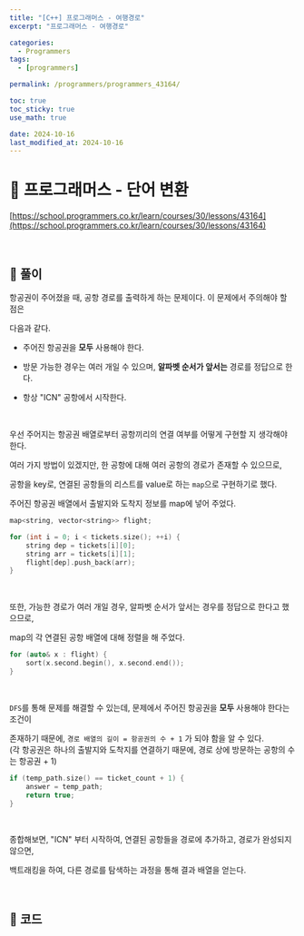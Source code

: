 ```yaml
---
title: "[C++] 프로그래머스 - 여행경로"
excerpt: "프로그래머스 - 여행경로"

categories:
  - Programmers
tags:
  - [programmers]

permalink: /programmers/programmers_43164/

toc: true
toc_sticky: true
use_math: true

date: 2024-10-16
last_modified_at: 2024-10-16
---
```


# 🔐 프로그래머스 - 단어 변환

[https://school.programmers.co.kr/learn/courses/30/lessons/43164](https://school.programmers.co.kr/learn/courses/30/lessons/43164)

<br>

## 🔑 풀이

항공권이 주어졌을 때, 공항 경로를 출력하게 하는 문제이다. 이 문제에서 주의해야 할 점은 <br>

다음과 같다.

- 주어진 항공권을 **모두** 사용해야 한다.

- 방문 가능한 경우는 여러 개일 수 있으며, **알파벳 순서가 앞서는** 경로를 정답으로 한다.

- 항상 "ICN" 공항에서 시작한다.

<br>

우선 주어지는 항공권 배열로부터 공항끼리의 연결 여부를 어떻게 구현할 지 생각해야 한다. <br>

여러 가지 방법이 있겠지만, 한 공항에 대해 여러 공항의 경로가 존재할 수 있으므로, <br>

공항을 key로, 연결된 공항들의 리스트를 value로 하는 `map`으로 구현하기로 했다. <br>

주어진 항공권 배열에서 출발지와 도착지 정보를 map에 넣어 주었다.

```c++
map<string, vector<string>> flight;

for (int i = 0; i < tickets.size(); ++i) {
    string dep = tickets[i][0];
    string arr = tickets[i][1];
    flight[dep].push_back(arr);
}
```

<br>

또한, 가능한 경로가 여러 개일 경우, 알파벳 순서가 앞서는 경우를 정답으로 한다고 했으므로, <br>

map의 각 연결된 공항 배열에 대해 정렬을 해 주었다.

```c++
for (auto& x : flight) {
    sort(x.second.begin(), x.second.end());
}
```

<br>

`DFS`를 통해 문제를 해결할 수 있는데, 문제에서 주어진 항공권을 **모두** 사용해야 한다는 조건이 <br>

존재하기 때문에, `경로 배열의 길이 = 항공권의 수 + 1` 가 되야 함을 알 수 있다. <br>
(각 항공권은 하나의 출발지와 도착지를 연결하기 때문에, 경로 상에 방문하는 공항의 수는 항공권 + 1)

```c++
if (temp_path.size() == ticket_count + 1) {
    answer = temp_path;
    return true;
}
```

<br>

종합해보면, "ICN" 부터 시작하여, 연결된 공항들을 경로에 추가하고, 경로가 완성되지 않으면, <br>

백트래킹을 하여, 다른 경로를 탐색하는 과정을 통해 결과 배열을 얻는다.

<br>

## 🧩 코드

<script src="https://gist.github.com/jinwoojwa/83482c41819a508a4cefad2c021a168b.js"></script>